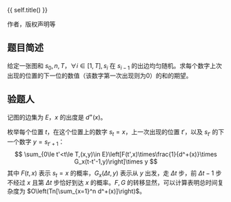 {{ self.title() }}

作者，版权声明等

## 题目简述

给定一张图和 $s_0,n,T$，$\forall i\in[1,T],s_i$ 在 $s_{i-1}$ 的出边均匀随机。求每个数字上次出现的位置的下一位的数值（该数字第一次出现则为0）的和的期望。



## 验题人

记图的边集为 $E$，$x$ 的出度是 $d^+(x)$。

枚举每个位置 $t$，在这个位置上的数字 $s_t=x$，上一次出现的位置 $t'$，以及 $s_{t'}$ 的下一个数字 $y=s_{t'+1}$：
$$
\sum_{0\le t'<t\le T,(x,y)\in E}\left[F(t',x)\times\frac{1}{d^+(x)}\times G_x(t-t'-1,y)\right]\times y
$$
其中 $F(t,x)$ 表示 $s_t=x$ 的概率，$G_x(\Delta t,y)$ 表示从 $y$ 出发，走 $\Delta t$ 步，前 $\Delta t-1$ 步不经过 $x$ 且第 $\Delta t$ 步恰好到达 $x$ 的概率。$F,G$ 的转移显然，可以计算表明总时间复杂度为 $O\left(Tn[\sum_{x=1}^n d^+(x)]\right)$。

